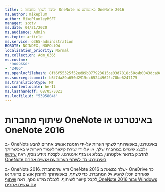 ```yaml
---
title: כיצד לשתף מחברות ב- OneNote באינטרנט או OneNote 2016
ms.author: mikeplum
author: MikePlumleyMSFT
manager: scotv
ms.date: 04/21/2020
ms.audience: Admin
ms.topic: article
ms.service: o365-administration
ROBOTS: NOINDEX, NOFOLLOW
localization_priority: Normal
ms.collection: Adm_O365
ms.custom:
- "9000556"
- "2406"
ms.openlocfilehash: 8f66f55325f52ed89b077923615de03d7818c50cab0043dca98aadca3e725bc8
ms.sourcegitcommit: b5f7da89a650d2915dc652449623c78be6247175
ms.translationtype: MT
ms.contentlocale: he-IL
ms.lasthandoff: 08/05/2021
ms.locfileid: "53958046"
---
```

# <a name="share-notebooks-in-onenote-for-the-web-or-onenote-2016"></a>שיתוף מחברות OneNote באינטרנט או OneNote 2016

ב- OneNote באינטרנט, באפשרותך לשתף הערות על-ידי הזמנת אנשים אחרים להציג ולבצע שינויים במחברת שלך, או על-ידי יצירת קישור לעמוד הערות ש באפשרותך להדביק בדואר אלקטרוני, בבלוג או בדף אינטרנט. לקבלת מידע נוסף, ראה [שימוש OneNote באינטרנט כדי לשתף הערות עם אנשים אחרים](https://support.office.com/article/D3481FBE-E06C-4883-B7E9-B2EE9F38AED3)

ב- OneNote 2016, ודא שהמחברת OneNote 2016 שלך נמצאת ב- OneDrive כך שאחרים יוכלו להגיע אל המחברת. כדי לשתף, באפשרותך להזמין אנשים בדואר או לקבל קישור לשיתוף. לקבלת מידע נוסף, ראה [שיתוף OneNote 2016 עבור Windows עם אנשים אחרים](https://support.office.com/article/d14b6033-7a95-4536-9216-bb0a5e0f8285)